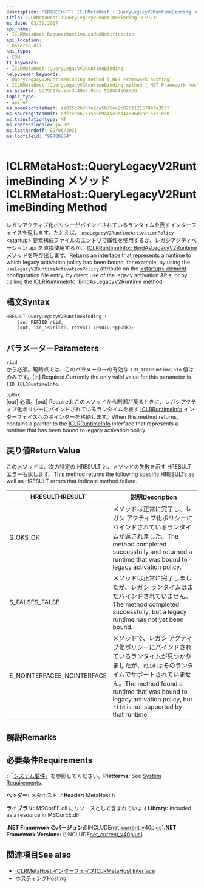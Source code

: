 ```yaml
---
description: '詳細について: ICLRMetaHost:: QueryLegacyV2RuntimeBinding メソッド'
title: ICLRMetaHost::QueryLegacyV2RuntimeBinding メソッド
ms.date: 03/30/2017
api_name:
- ICLRMetaHost.RequestRuntimeLoadedNotification
api_location:
- mscoree.dll
api_type:
- COM
f1_keywords:
- ICLRMetaHost::QueryLegacyV2RuntimeBinding
helpviewer_keywords:
- QueryLegacyV2RuntimeBinding method [.NET Framework hosting]
- ICLRMetaHost::QueryLegacyV2RuntimeBinding method [.NET Framework hosting]
ms.assetid: 9929817e-acc9-40b7-960c-598664e04b60
topic_type:
- apiref
ms.openlocfilehash: ae825c2b2dfe2ce5b75ac9b82511215704fa357f
ms.sourcegitcommit: ddf7edb67715a5b9a45e3dd44536dabc153c1de0
ms.translationtype: MT
ms.contentlocale: ja-JP
ms.lasthandoff: 02/06/2021
ms.locfileid: "99789854"
---
```

# <a name="iclrmetahostquerylegacyv2runtimebinding-method"></a><span data-ttu-id="7f452-103">ICLRMetaHost::QueryLegacyV2RuntimeBinding メソッド</span><span class="sxs-lookup"><span data-stu-id="7f452-103">ICLRMetaHost::QueryLegacyV2RuntimeBinding Method</span></span>

<span data-ttu-id="7f452-104">レガシアクティブ化ポリシーがバインドされているランタイムを表すインターフェイスを返します。たとえば、 `useLegacyV2RuntimeActivationPolicy` [ \<startup> 要素](../../configure-apps/file-schema/startup/startup-element.md)構成ファイルのエントリで属性を使用するか、レガシアクティベーション api を直接使用するか、 [ICLRRuntimeInfo:: BindAsLegacyV2Runtime](iclrruntimeinfo-bindaslegacyv2runtime-method.md)メソッドを呼び出します。</span><span class="sxs-lookup"><span data-stu-id="7f452-104">Returns an interface that represents a runtime to which legacy activation policy has been bound, for example, by using the `useLegacyV2RuntimeActivationPolicy` attribute on the [\<startup> element](../../configure-apps/file-schema/startup/startup-element.md) configuration file entry, by direct use of the legacy activation APIs, or by calling the [ICLRRuntimeInfo::BindAsLegacyV2Runtime](iclrruntimeinfo-bindaslegacyv2runtime-method.md) method.</span></span>  
  
## <a name="syntax"></a><span data-ttu-id="7f452-105">構文</span><span class="sxs-lookup"><span data-stu-id="7f452-105">Syntax</span></span>  
  
```cpp  
HRESULT QueryLegacyV2RuntimeBinding (  
    [in] REFIID riid,  
    [out, iid_is(riid), retval] LPVOID *ppUnk);  
```  
  
## <a name="parameters"></a><span data-ttu-id="7f452-106">パラメーター</span><span class="sxs-lookup"><span data-stu-id="7f452-106">Parameters</span></span>  

 `riid`  
 <span data-ttu-id="7f452-107">から必須。現時点では、このパラメーターの有効な `IID_ICLRRuntimeInfo` 値はのみです。</span><span class="sxs-lookup"><span data-stu-id="7f452-107">[in] Required.Currently the only valid value for this parameter is `IID_ICLRRuntimeInfo`.</span></span>  
  
 `ppUnk`  
 <span data-ttu-id="7f452-108">[out] 必須。</span><span class="sxs-lookup"><span data-stu-id="7f452-108">[out] Required.</span></span> <span data-ttu-id="7f452-109">このメソッドから制御が戻るときに、レガシアクティブ化ポリシーにバインドされているランタイムを表す [ICLRRuntimeInfo](iclrruntimeinfo-interface.md) インターフェイスへのポインターを格納します。</span><span class="sxs-lookup"><span data-stu-id="7f452-109">When this method returns, contains a pointer to the [ICLRRuntimeInfo](iclrruntimeinfo-interface.md) interface that represents a runtime that has been bound to legacy activation policy.</span></span>  
  
## <a name="return-value"></a><span data-ttu-id="7f452-110">戻り値</span><span class="sxs-lookup"><span data-stu-id="7f452-110">Return Value</span></span>  

 <span data-ttu-id="7f452-111">このメソッドは、次の特定の HRESULT と、メソッドの失敗を示す HRESULT エラーも返します。</span><span class="sxs-lookup"><span data-stu-id="7f452-111">This method returns the following specific HRESULTs as well as HRESULT errors that indicate method failure.</span></span>  
  
|<span data-ttu-id="7f452-112">HRESULT</span><span class="sxs-lookup"><span data-stu-id="7f452-112">HRESULT</span></span>|<span data-ttu-id="7f452-113">説明</span><span class="sxs-lookup"><span data-stu-id="7f452-113">Description</span></span>|  
|-------------|-----------------|  
|<span data-ttu-id="7f452-114">S_OK</span><span class="sxs-lookup"><span data-stu-id="7f452-114">S_OK</span></span>|<span data-ttu-id="7f452-115">メソッドは正常に完了し、レガシ アクティブ化ポリシーにバインドされているランタイムが返されました。</span><span class="sxs-lookup"><span data-stu-id="7f452-115">The method completed successfully and returned a runtime that was bound to legacy activation policy.</span></span>|  
|<span data-ttu-id="7f452-116">S_FALSE</span><span class="sxs-lookup"><span data-stu-id="7f452-116">S_FALSE</span></span>|<span data-ttu-id="7f452-117">メソッドは正常に完了しましたが、レガシ ランタイムはまだバインドされていません。</span><span class="sxs-lookup"><span data-stu-id="7f452-117">The method completed successfully, but a legacy runtime has not yet been bound.</span></span>|  
|<span data-ttu-id="7f452-118">E_NOINTERFACE</span><span class="sxs-lookup"><span data-stu-id="7f452-118">E_NOINTERFACE</span></span>|<span data-ttu-id="7f452-119">メソッドで、レガシ アクティブ化ポリシーにバインドされているランタイムが見つかりましたが、`riid` はそのランタイムでサポートされていません。</span><span class="sxs-lookup"><span data-stu-id="7f452-119">The method found a runtime that was bound to legacy activation policy, but `riid` is not supported by that runtime.</span></span>|  
  
## <a name="remarks"></a><span data-ttu-id="7f452-120">解説</span><span class="sxs-lookup"><span data-stu-id="7f452-120">Remarks</span></span>  
  
## <a name="requirements"></a><span data-ttu-id="7f452-121">必要条件</span><span class="sxs-lookup"><span data-stu-id="7f452-121">Requirements</span></span>  

 <span data-ttu-id="7f452-122">**:**「[システム要件](../../get-started/system-requirements.md)」を参照してください。</span><span class="sxs-lookup"><span data-stu-id="7f452-122">**Platforms:** See [System Requirements](../../get-started/system-requirements.md).</span></span>  
  
 <span data-ttu-id="7f452-123">**ヘッダー:** メタホスト .h</span><span class="sxs-lookup"><span data-stu-id="7f452-123">**Header:** MetaHost.h</span></span>  
  
 <span data-ttu-id="7f452-124">**ライブラリ:** MSCorEE.dll にリソースとして含まれています</span><span class="sxs-lookup"><span data-stu-id="7f452-124">**Library:** Included as a resource in MSCorEE.dll</span></span>  
  
 <span data-ttu-id="7f452-125">**.NET Framework のバージョン:**[!INCLUDE[net_current_v40plus](../../../../includes/net-current-v40plus-md.md)]</span><span class="sxs-lookup"><span data-stu-id="7f452-125">**.NET Framework Versions:** [!INCLUDE[net_current_v40plus](../../../../includes/net-current-v40plus-md.md)]</span></span>  
  
## <a name="see-also"></a><span data-ttu-id="7f452-126">関連項目</span><span class="sxs-lookup"><span data-stu-id="7f452-126">See also</span></span>

- [<span data-ttu-id="7f452-127">ICLRMetaHost インターフェイス</span><span class="sxs-lookup"><span data-stu-id="7f452-127">ICLRMetaHost Interface</span></span>](iclrmetahost-interface.md)
- [<span data-ttu-id="7f452-128">ホスティング</span><span class="sxs-lookup"><span data-stu-id="7f452-128">Hosting</span></span>](index.md)
